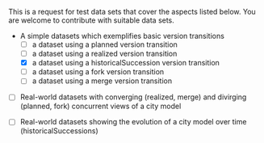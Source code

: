 This is a request for test data sets that cover the aspects listed below. You are welcome to contribute with suitable data sets.

* A simple datasets which exemplifies basic version transitions
  - [ ] a dataset using a planned version transition
  - [ ] a dataset using a realized version transition
  - [x] a dataset using a historicalSuccession version transition
  - [ ] a dataset using a fork version transition
  - [ ] a dataset using a merge version transition

* [ ] Real-world datasets with converging (realized, merge) and divirging (planned, fork) concurrent views of a city model

* [ ] Real-world datasets showing the evolution of a city model over time (historicalSuccessions)